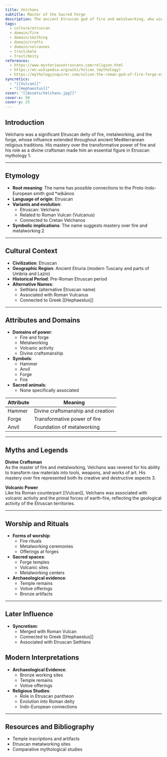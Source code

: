 ```yaml
---
title: Velchans
subtitle: Master of the Sacred Forge
description: The ancient Etruscan god of fire and metalworking, who wielded the transformative power of the flame
tags:
  - culture/etruscan
  - domain/fire
  - domain/smithing
  - domain/crafts
  - domain/volcanoes
  - trait/male
  - trait/deity
references:
  - https://www.mysteriousetruscans.com/religion.html
  - https://en.wikipedia.org/wiki/Vulcan_(mythology)
  - https://mythologyinquirer.com/vulcan-the-roman-god-of-fire-forge-explained/
syncretics:
  - "[[Vulcan]]"
  - "[[Hephaestus]]"
cover: "[[Assets/Velchans.jpg]]"
cover-x: 50
cover-y: 25
---
```

## Introduction
Velchans was a significant Etruscan deity of fire, metalworking, and the forge, whose influence extended throughout ancient Mediterranean religious traditions. His mastery over the transformative power of fire and his role as a divine craftsman made him an essential figure in Etruscan mythology <mcreference link="https://www.mysteriousetruscans.com/religion.html" index="1">1</mcreference>.

---

## Etymology

- **Root meaning**: The name has possible connections to the Proto-Indo-European smith god *wl̩kānos
- **Language of origin**: Etruscan
- **Variants and evolution**: 
  - Etruscan: Velchans
  - Related to Roman Vulcan (Vulcanus)
  - Connected to Cretan Velchanos
- **Symbolic implications**: The name suggests mastery over fire and metalworking <mcreference link="https://en.wikipedia.org/wiki/Vulcan_(mythology)" index="2">2</mcreference>

---

##  Cultural Context

- **Civilization**: Etruscan
- **Geographic Region**: Ancient Etruria (modern Tuscany and parts of Umbria and Lazio)
- **Historical Period**: Pre-Roman Etruscan period
- **Alternative Names**:
  - Sethlans (alternative Etruscan name)
  - Associated with Roman Vulcanus
  - Connected to Greek [[Hephaestus]]

---

## Attributes and Domains

- **Domains of power**: 
  - Fire and forge
  - Metalworking
  - Volcanic activity
  - Divine craftsmanship
- **Symbols**: 
  - Hammer
  - Anvil
  - Forge
  - Fire
- **Sacred animals**: 
  - None specifically associated

| Attribute | Meaning |
|-----------|----------|
| Hammer | Divine craftsmanship and creation |
| Forge | Transformative power of fire |
| Anvil | Foundation of metalworking |

---

## Myths and Legends

**Divine Craftsman**  
As the master of fire and metalworking, Velchans was revered for his ability to transform raw materials into tools, weapons, and works of art. His mastery over fire represented both its creative and destructive aspects <mcreference link="https://mythologyinquirer.com/vulcan-the-roman-god-of-fire-forge-explained/" index="3">3</mcreference>.

**Volcanic Power**  
Like his Roman counterpart [[Vulcan]], Velchans was associated with volcanic activity and the primal forces of earth-fire, reflecting the geological activity of the Etruscan territories.

---

## Worship and Rituals

- **Forms of worship**: 
  - Fire rituals
  - Metalworking ceremonies
  - Offerings at forges
- **Sacred spaces**: 
  - Forge temples
  - Volcanic sites
  - Metalworking centers
- **Archaeological evidence**: 
  - Temple remains
  - Votive offerings
  - Bronze artifacts

---

## Later Influence

- **Syncretism**: 
  - Merged with Roman Vulcan
  - Connected to Greek [[Hephaestus]]
  - Associated with Etruscan Sethlans

## Modern Interpretations

- **Archaeological Evidence**:
  - Bronze working sites
  - Temple remains
  - Votive offerings
- **Religious Studies**:
  - Role in Etruscan pantheon
  - Evolution into Roman deity
  - Indo-European connections

---

## Resources and Bibliography

- Temple inscriptions and artifacts
- Etruscan metalworking sites
- Comparative mythological studies